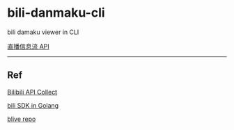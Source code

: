 # bili-danmaku-cli
bili damaku viewer in CLI

[直播信息流 API](https://socialsisteryi.github.io/bilibili-API-collect/docs/live/message_stream.html)


---
## Ref

[Bilibili API Collect](https://github.com/SocialSisterYi/bilibili-API-collect)

[bili SDK in Golang](https://github.com/iyear/biligo)

[blive repo](https://github.com/yulinfeng000/blive)
